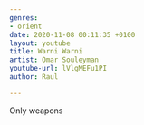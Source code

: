```yaml
---
genres:
- orient
date: 2020-11-08 00:11:35 +0100
layout: youtube
title: Warni Warni
artist: Omar Souleyman
youtube-url: lVlgMEFu1PI
author: Raul

---
```

Only weapons 
